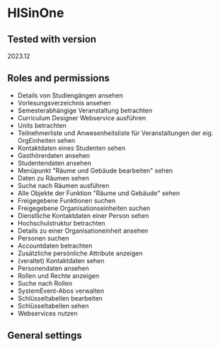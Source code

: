 # HISinOne

## Tested with version
2023.12

## Roles and permissions
- Details von Studiengängen ansehen 
- Vorlesungsverzeichnis ansehen
- Semesterabhängige Veranstaltung betrachten 
- Curriculum Designer Webservice ausführen 
- Units betrachten
- Teilnehmerliste und Anwesenheitsliste für Veranstaltungen der eig. OrgEinheiten sehen 
- Kontaktdaten eines Studenten sehen 
- Gasthörerdaten ansehen 
- Studentendaten ansehen 
- Menüpunkt "Räume und Gebäude bearbeiten" sehen
- Daten zu Räumen sehen 
- Suche nach Räumen ausführen 
- Alle Objekte der Funktion "Räume und Gebäude" sehen
- Freigegebene Funktionen suchen 
- Freigegebene Organisationseinheiten suchen 
- Dienstliche Kontaktdaten einer Person sehen 
- Hochschulstruktur betrachten
- Details zu einer Organisationeinheit ansehen 
- Personen suchen
- Accountdaten betrachten 
- Zusätzliche persönliche Attribute anzeigen
- (veraltet) Kontaktdaten sehen
- Personendaten ansehen
- Rollen und Rechte anzeigen 
- Suche nach Rollen 
- SystemEvent-Abos verwalten 
- Schlüsseltabellen bearbeiten
- Schlüsseltabellen sehen
- Webservices nutzen 

## General settings

